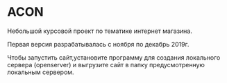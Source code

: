 # ACON

Небольшой курсовой проект по тематике интернет магазина.

Первая версия разрабатывалась с ноября по декабрь 2019г.

Чтобы запустить сайт,установите программу для создания локального сервера (openserver) и выгрузите сайт в папку предусмотренную локальным сервером.
